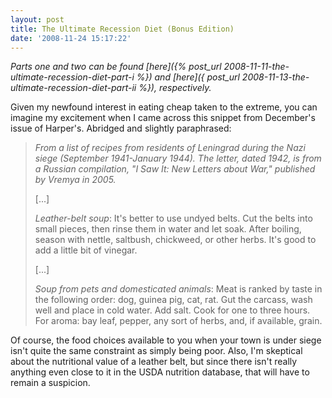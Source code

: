 ```yaml
---
layout: post
title: The Ultimate Recession Diet (Bonus Edition)
date: '2008-11-24 15:17:22'
---
```



*Parts one and two can be found [here]({% post_url 2008-11-11-the-ultimate-recession-diet-part-i %}) and [here]({ post_url 2008-11-13-the-ultimate-recession-diet-part-ii %}), respectively.*

Given my newfound interest in eating cheap taken to the extreme, you can imagine my excitement when I came across this snippet from December's issue of Harper's. Abridged and slightly paraphrased:

> *From a list of recipes from residents of Leningrad during the Nazi siege (September 1941-January 1944). The letter, dated 1942, is from a Russian compilation, "I Saw It: New Letters about War," published by Vremya in 2005.*
> 
> [...]
> 
> *Leather-belt soup*: It's better to use undyed belts. Cut the belts into small pieces, then rinse them in water and let soak. After boiling, season with nettle, saltbush, chickweed, or other herbs. It's good to add a little bit of vinegar.
> 
> [...]
> 
> *Soup from pets and domesticated animals*: Meat is ranked by taste in the following order: dog, guinea pig, cat, rat. Gut the carcass, wash well and place in cold water. Add salt. Cook for one to three hours. For aroma: bay leaf, pepper, any sort of herbs, and, if available, grain.

Of course, the food choices available to you when your town is under siege isn't quite the same constraint as simply being poor. Also, I'm skeptical about the nutritional value of a leather belt, but since there isn't really anything even close to it in the USDA nutrition database, that will have to remain a suspicion.


